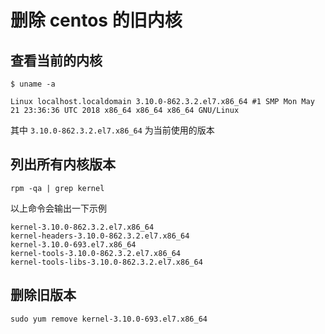 # 删除 centos 的旧内核

## 查看当前的内核
```
$ uname -a

Linux localhost.localdomain 3.10.0-862.3.2.el7.x86_64 #1 SMP Mon May 21 23:36:36 UTC 2018 x86_64 x86_64 x86_64 GNU/Linux
```

其中 `3.10.0-862.3.2.el7.x86_64` 为当前使用的版本

## 列出所有内核版本
```
rpm -qa | grep kernel
```
以上命令会输出一下示例
```
kernel-3.10.0-862.3.2.el7.x86_64
kernel-headers-3.10.0-862.3.2.el7.x86_64
kernel-3.10.0-693.el7.x86_64
kernel-tools-3.10.0-862.3.2.el7.x86_64
kernel-tools-libs-3.10.0-862.3.2.el7.x86_64
```

## 删除旧版本
```
sudo yum remove kernel-3.10.0-693.el7.x86_64
```